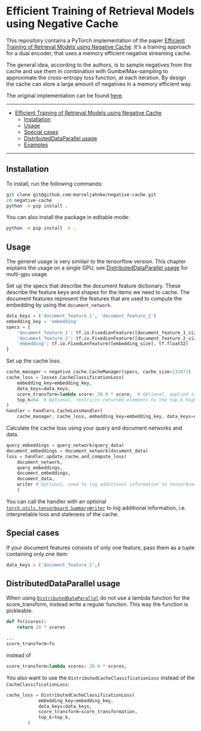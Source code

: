 # Efficient Training of Retrieval Models using Negative Cache

This repository contains a PyTorch implementation of the paper [Efficient Training of Retrieval Models using Negative Cache](https://openreview.net/pdf?id=824xC-SgWgU). It's a training approach for a dual encoder, that uses a memory efficient negative streaming cache.

The general idea, according to the authors, is to sample negatives from the cache and use them in combination with GumbelMax-sampling to approximate the cross-entropy loss function, at each iteration. By design the cache can store a large amount of negatives in a memory efficient way.

The original implementation can be found [here](https://github.com/google-research/google-research/tree/master/negative_cache).


---
- [Efficient Training of Retrieval Models using Negative Cache](#efficient-training-of-retrieval-models-using-negative-cache)
  - [Installation](#installation)
  - [Usage](#usage)
  - [Special cases](#special-cases)
  - [DistributedDataParallel usage](#distributeddataparallel-usage)
  - [Examples](#examples)
---

## Installation

To install, run the following commands:

```bash
git clone git@github.com:marceljahnke/negative-cache.git
cd negative-cache
python -m pip install .
``` 

You can also install the package in editable mode:

```bash
python -m pip install -e .
```

## Usage

The generel usage is very similair to the tensorflow version. This chapter explains the usage on a single GPU, see [DistributedDataParallel usage](#distributeddataparallel-usage) for multi-gpu usage.

Set up the specs that describe the document feature dictionary. These describe the feature keys and shapes for the items we need to cache. The document features represent the features that are used to compute the embedding by using the `document_network`.

```python
data_keys = ('document_feature_1', 'document_feature_2')
embedding_key = 'embedding'
specs = {
    'document_feature_1': tf.io.FixedLenFeature([document_feature_1_size], tf.int32),
    'document_feature_2': tf.io.FixedLenFeature([document_feature_2_size], tf.int32),
    'embedding': tf.io.FixedLenFeature([embedding_size], tf.float32)
}
```

Set up the cache loss.

```python
cache_manager = negative_cache.CacheManager(specs, cache_size=131072)
cache_loss = losses.CacheClassificationLoss(
    embedding_key=embedding_key,
    data_keys=data_keys,
    score_transform=lambda score: 20.0 * score,  # Optional, applied to scores before loss.
    top_k=64  # Optional, restricts returned elements to the top_k highest scores.
)
handler = handlers.CacheLossHandler(
    cache_manager, cache_loss, embedding_key=embedding_key, data_keys=data_keys)
```

Calculate the cache loss using your query and document networks and data.

```python
query_embeddings = query_network(query_data)
document_embeddings = document_network(document_data)
loss = handler.update_cache_and_compute_loss(
    document_network, 
    query_embeddings,
    document_embeddings, 
    document_data,
    writer # Optional, used to log additional information to tensorboard.
    )
```

You can call the handler with an optional [`torch.utils.tensorboard.SummaryWriter`](https://pytorch.org/docs/stable/tensorboard.html#torch.utils.tensorboard.writer.SummaryWriter) to log additional information, i.e. interpretable loss and staleness of the cache.


## Special cases

If your document features consists of only one feature, pass them as a tuple containing only one item:
```python
data_keys = ('document_feature_1',)
```

## DistributedDataParallel usage

When using [`DistributedDataParallel`](https://pytorch.org/docs/stable/generated/torch.nn.parallel.DistributedDataParallel.html#torch.nn.parallel.DistributedDataParallel) do not use a lambda function for the score_transform, instead write a regular function. This way the function is pickleable.

```python
def fn(scores):
    return 20 * scores

...
score_transform=fn
```
instead of

```python
score_transform=lambda scores: 20.0 * scores,
```

You also want to use the `DistributedCacheClassificationLoss` instead of the `CacheClassificationLoss`:

```python
cache_loss = DistributedCacheClassificationLoss(
            embedding_key=embedding_key,
            data_keys=data_keys,
            score_transform=score_transformation,
            top_k=top_k,
        )
```